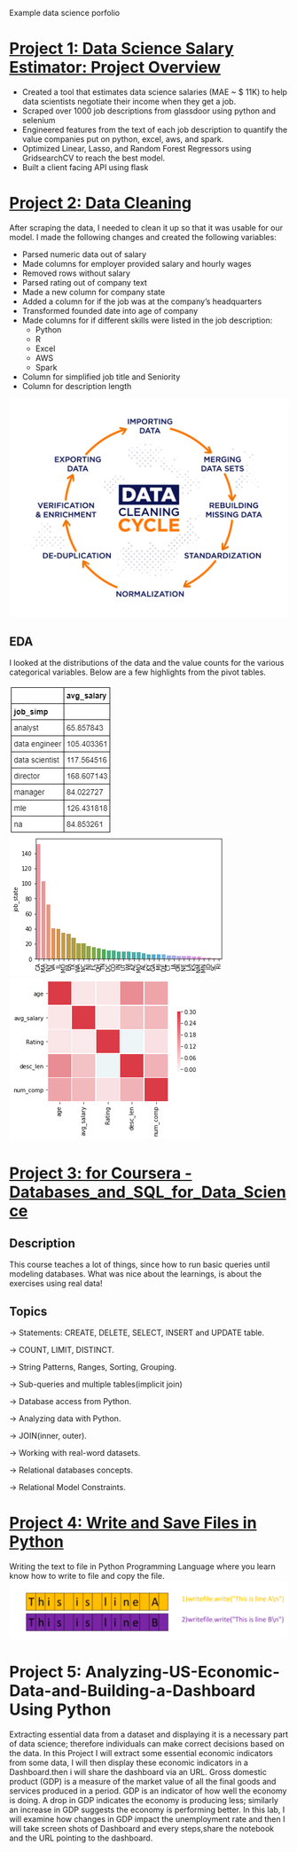 Example data science porfolio

# [Project 1: Data Science Salary Estimator: Project Overview](https://github.com/playingNumbers/ds_salary_proj)
* Created a tool that estimates data science salaries (MAE ~ $ 11K) to help data scientists negotiate their income when they get a job.
* Scraped over 1000 job descriptions from glassdoor using python and selenium
* Engineered features from the text of each job description to quantify the value companies put on python, excel, aws, and spark. 
* Optimized Linear, Lasso, and Random Forest Regressors using GridsearchCV to reach the best model. 
* Built a client facing API using flask 
 
 
# [Project 2: Data Cleaning](https://github.com/Jose55S/Jose_Porfolio/blob/main/images/How%20to%20clean%20data%20in%20Python.docx)
After scraping the data, I needed to clean it up so that it was usable for our model. I made the following changes and created the following variables:

*	Parsed numeric data out of salary 
*	Made columns for employer provided salary and hourly wages 
*	Removed rows without salary 
*	Parsed rating out of company text 
*	Made a new column for company state 
*	Added a column for if the job was at the company’s headquarters 
*	Transformed founded date into age of company 
*	Made columns for if different skills were listed in the job description:
    * Python  
    * R  
    * Excel  
    * AWS  
    * Spark 
*	Column for simplified job title and Seniority 
*	Column for description length

![alt text](https://github.com/Jose55S/Jose_Porfolio/blob/main/images/data_cleaning_cycle.jpg)

## EDA
I looked at the distributions of the data and the value counts for the various categorical variables. Below are a few highlights from the pivot tables. 

![alt text](https://github.com/Jose55S/Jose_Porfolio/blob/main/images/salary_by_job_title.png)
![alt text](https://github.com/Jose55S/Jose_Porfolio/blob/main/images/positions_by_state.png)
![alt text](https://github.com/Jose55S/Jose_Porfolio/blob/main/images/correlation_visual.png)

# [Project 3: for Coursera - Databases_and_SQL_for_Data_Science](https://github.com/Jose55S/Jose_Porfolio/blob/main/DB0201EN-Week3-1-1-Connecting-v4-py.ipynb)

## Description 
This course teaches a lot of things, since how to run basic queries until modeling databases. 
What was nice about the learnings, is about the exercises using real data!

## Topics
-> Statements: CREATE, DELETE, SELECT, INSERT and UPDATE table.

-> COUNT, LIMIT, DISTINCT.

-> String Patterns, Ranges, Sorting, Grouping.

-> Sub-queries and multiple tables(implicit join)

-> Database access from Python.

-> Analyzing data with Python.

-> JOIN(inner, outer).

-> Working with real-word datasets.

-> Relational databases concepts.

-> Relational Model Constraints.
 
# [Project 4: Write and Save Files in Python](https://github.com/Jose55S/Jose_Porfolio/blob/main/PY0101EN-4-2-WriteFile.ipynb)
 Writing the text to file in Python Programming Language where you learn know how to write to file and copy the file.
![alt text](https://github.com/Jose55S/Jose_Porfolio/blob/main/images/Screenshot%202021-06-28%20193519.png)

# Project 5: Analyzing-US-Economic-Data-and-Building-a-Dashboard Using Python
Extracting essential data from a dataset and displaying it is a necessary part of data science; therefore individuals can make correct decisions based on the data. In this Project I will extract some essential economic indicators from some data, I will then display these economic indicators in a Dashboard.then i will share the dashboard via an URL.  Gross domestic product (GDP) is a measure of the market value of all the final goods and services produced in a period. GDP is an indicator of how well the economy is doing. A drop in GDP indicates the economy is producing less; similarly an increase in GDP suggests the economy is performing better. In this lab, I will examine how changes in GDP impact the unemployment rate and then I will take screen shots of Dashboard and every steps,share the notebook and the URL pointing to the dashboard.

